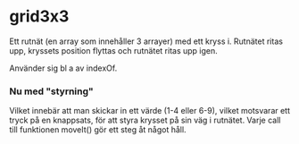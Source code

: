 # grid3x3

Ett rutnät (en array som innehåller 3 arrayer) med ett kryss i.
Rutnätet ritas upp, kryssets position flyttas och rutnätet ritas upp igen.

Använder sig bl a av indexOf.

<h3>Nu med "styrning"</h3>
Vilket innebär att man skickar in ett värde (1-4 eller 6-9), vilket motsvarar ett tryck på en knappsats, för att styra krysset på sin väg i rutnätet. Varje call till funktionen moveIt() gör ett steg åt något håll.
